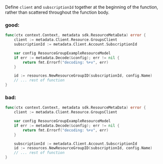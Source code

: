 Define `client` and `subscriptionId` together at the beginning of the function, rather than scattered throughout the function body.

### good:
```go
func(ctx context.Context, metadata sdk.ResourceMetaData) error {
    client := metadata.Client.Resource.GroupsClient
    subscriptionId := metadata.Client.Account.SubscriptionId

    var config ResourceGroupExampleResourceModel
    if err := metadata.Decode(&config); err != nil {
        return fmt.Errorf("decoding: %+v", err)
    }

    id := resources.NewResourceGroupID(subscriptionId, config.Name)
    // ... rest of function
}
```

### bad:
```go
func(ctx context.Context, metadata sdk.ResourceMetaData) error {
    client := metadata.Client.Resource.GroupsClient

    var config ResourceGroupExampleResourceModel
    if err := metadata.Decode(&config); err != nil {
        return fmt.Errorf("decoding: %+v", err)
    }

    subscriptionId := metadata.Client.Account.SubscriptionId
    id := resources.NewResourceGroupID(subscriptionId, config.Name)
    // ... rest of function
}
```
